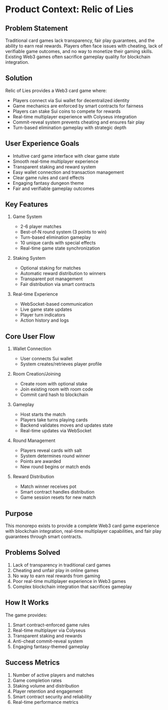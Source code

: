 # Product Context: Relic of Lies

## Problem Statement
Traditional card games lack transparency, fair play guarantees, and the ability to earn real rewards. Players often face issues with cheating, lack of verifiable game outcomes, and no way to monetize their gaming skills. Existing Web3 games often sacrifice gameplay quality for blockchain integration.

## Solution
Relic of Lies provides a Web3 card game where:
- Players connect via Sui wallet for decentralized identity
- Game mechanics are enforced by smart contracts for fairness
- Players can stake Sui coins to compete for rewards
- Real-time multiplayer experience with Colyseus integration
- Commit-reveal system prevents cheating and ensures fair play
- Turn-based elimination gameplay with strategic depth

## User Experience Goals
- Intuitive card game interface with clear game state
- Smooth real-time multiplayer experience
- Transparent staking and reward system
- Easy wallet connection and transaction management
- Clear game rules and card effects
- Engaging fantasy dungeon theme
- Fair and verifiable gameplay outcomes

## Key Features
1. Game System
   - 2-6 player matches
   - Best-of-N round system (3 points to win)
   - Turn-based elimination gameplay
   - 10 unique cards with special effects
   - Real-time game state synchronization

2. Staking System
   - Optional staking for matches
   - Automatic reward distribution to winners
   - Transparent pot management
   - Fair distribution via smart contracts

3. Real-time Experience
   - WebSocket-based communication
   - Live game state updates
   - Player turn indicators
   - Action history and logs

## Core User Flow
1. Wallet Connection
   - User connects Sui wallet
   - System creates/retrieves player profile

2. Room Creation/Joining
   - Create room with optional stake
   - Join existing room with room code
   - Commit card hash to blockchain

3. Gameplay
   - Host starts the match
   - Players take turns playing cards
   - Backend validates moves and updates state
   - Real-time updates via WebSocket

4. Round Management
   - Players reveal cards with salt
   - System determines round winner
   - Points are awarded
   - New round begins or match ends

5. Reward Distribution
   - Match winner receives pot
   - Smart contract handles distribution
   - Game session resets for new match

## Purpose
This monorepo exists to provide a complete Web3 card game experience with blockchain integration, real-time multiplayer capabilities, and fair play guarantees through smart contracts.

## Problems Solved
1. Lack of transparency in traditional card games
2. Cheating and unfair play in online games
3. No way to earn real rewards from gaming
4. Poor real-time multiplayer experience in Web3 games
5. Complex blockchain integration that sacrifices gameplay

## How It Works
The game provides:
1. Smart contract-enforced game rules
2. Real-time multiplayer via Colyseus
3. Transparent staking and rewards
4. Anti-cheat commit-reveal system
5. Engaging fantasy-themed gameplay

## Success Metrics
1. Number of active players and matches
2. Game completion rates
3. Staking volume and distribution
4. Player retention and engagement
5. Smart contract security and reliability
6. Real-time performance metrics 